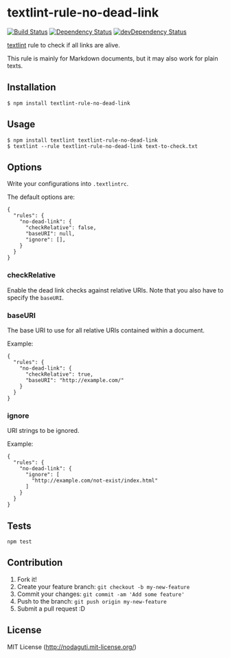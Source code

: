 # textlint-rule-no-dead-link

[![Build Status](https://travis-ci.org/nodaguti/textlint-rule-no-dead-link.svg?branch=master)](https://travis-ci.org/nodaguti/textlint-rule-no-dead-link)
[![Dependency Status](https://david-dm.org/nodaguti/textlint-rule-no-dead-link.svg)](https://david-dm.org/nodaguti/textlint-rule-no-dead-link)
[![devDependency Status](https://david-dm.org/nodaguti/textlint-rule-no-dead-link/dev-status.svg)](https://david-dm.org/nodaguti/textlint-rule-no-dead-link#info=devDependencies)

[textlint](https://github.com/textlint/textlint) rule
to check if all links are alive.

This rule is mainly for Markdown documents, but it may also work for plain texts.

## Installation
```
$ npm install textlint-rule-no-dead-link
```

## Usage
```
$ npm install textlint textlint-rule-no-dead-link
$ textlint --rule textlint-rule-no-dead-link text-to-check.txt
```

## Options
Write your configurations into `.textlintrc`.

The default options are:
```
{
  "rules": {
    "no-dead-link": {
      "checkRelative": false,
      "baseURI": null,
      "ignore": [],
    }
  }
}
```

### checkRelative
Enable the dead link checks against relative URIs.
Note that you also have to specify the `baseURI`.

### baseURI
The base URI to use for all relative URIs contained within a document.

Example:
```
{
  "rules": {
    "no-dead-link": {
      "checkRelative": true,
      "baseURI": "http://example.com/"
    }
  }
}
```

### ignore
URI strings to be ignored.

Example:
```
{
  "rules": {
    "no-dead-link": {
      "ignore": [
        "http://example.com/not-exist/index.html"
      ]
    }
  }
}
```

## Tests
```
npm test
```

## Contribution

1. Fork it!
2. Create your feature branch: `git checkout -b my-new-feature`
3. Commit your changes: `git commit -am 'Add some feature'`
4. Push to the branch: `git push origin my-new-feature`
5. Submit a pull request :D

## License

MIT License (http://nodaguti.mit-license.org/)
